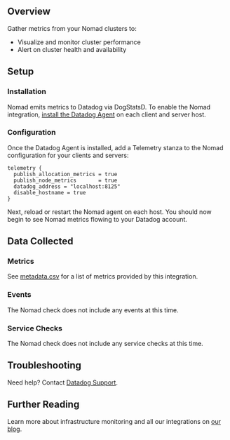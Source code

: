 ## Overview

Gather metrics from your Nomad clusters to:

* Visualize and monitor cluster performance
* Alert on cluster health and availability

## Setup

### Installation

Nomad emits metrics to Datadog via DogStatsD. To enable the Nomad integration, [install the Datadog Agent][1] on each client and server host.  

### Configuration

Once the Datadog Agent is installed, add a Telemetry stanza to the Nomad configuration for your clients and servers:

```
telemetry {
  publish_allocation_metrics = true
  publish_node_metrics       = true
  datadog_address = "localhost:8125"
  disable_hostname = true
}
```

Next, reload or restart the Nomad agent on each host. You should now begin to see Nomad metrics flowing to your Datadog account.  

## Data Collected
### Metrics
See [metadata.csv][2] for a list of metrics provided by this integration.

### Events
The Nomad check does not include any events at this time.

### Service Checks
The Nomad check does not include any service checks at this time.

## Troubleshooting
Need help? Contact [Datadog Support][3].

## Further Reading

Learn more about infrastructure monitoring and all our integrations on [our blog][4].

[1]: https://app.datadoghq.com/account/settings#agent
[2]: https://github.com/DataDog/integrations-extras/blob/master/nomad/metadata.csv
[3]: http://docs.datadoghq.com/help/
[4]: https://www.datadoghq.com/blog/
